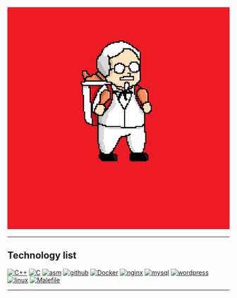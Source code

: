 <div id="header" align="center">
	<img src="./giphy.gif"></img>
</div>

<hr>

## Technology list
[![C++](https://img.shields.io/badge/-C%2b%2b-090909?style=flat-square&logo=C%2b%2b)](https://ru.wikipedia.org/wiki/C%2B%2B)
[![C](https://img.shields.io/badge/-C-090909?style=flat-square&logo=C)](https://en.wikipedia.org/wiki/C_(programming_language))
[![asm](https://img.shields.io/badge/-asm-090909?style=flat-square&logo=asm&logoColor=ccf5ff)](https://en.wikipedia.org/wiki/ASM)
[![github](https://img.shields.io/badge/-github-090909?style=flat-square&logo=github)](https://ru.wikipedia.org/wiki/GitHub)
[![Docker](https://img.shields.io/badge/-Docker-090909?style=flat-square&logo=docker)](https://ru.wikipedia.org/wiki/Docker)
[![nginx](https://img.shields.io/badge/-nginx-090909?style=flat-square&logo=nginx)](https://ru.wikipedia.org/wiki/Nginx)
[![mysql](https://img.shields.io/badge/-mysql-090909?style=flat-square&logo=mysql)](https://ru.wikipedia.org/wiki/MySQL)
[![wordpress](https://img.shields.io/badge/-wordpress-090909?style=flat-square&logo=wordpress)](https://en.wikipedia.org/wiki/WordPress)
[![linux](https://img.shields.io/badge/-linux-090909?style=flat-square&logo=linux)](https://ru.wikipedia.org/wiki/Linux)
[![Malefile](https://img.shields.io/badge/-Makefile-090909?style=flat-square&logo=makefile)](https://ru.wikipedia.org/wiki/Makefile)
<hr>
